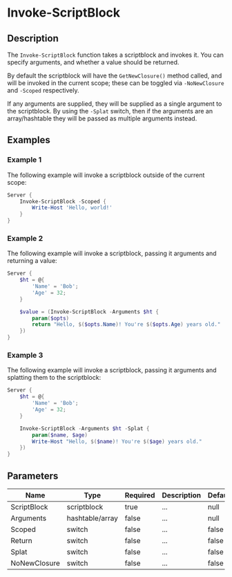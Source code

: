 # Invoke-ScriptBlock

## Description

The `Invoke-ScriptBlock` function takes a scriptblock and invokes it. You can specify arguments, and whether a value should be returned.

By default the scriptblock will have the `GetNewClosure()` method called, and will be invoked in the current scope; these can be toggled via `-NoNewClosure` and `-Scoped` respectively.

If any arguments are supplied, they will be supplied as a single argument to the scriptblock. By using the `-Splat` switch, then if the arguments are an array/hashtable they will be passed as multiple arguments instead.

## Examples

### Example 1

The following example will invoke a scriptblock outside of the current scope:

```powershell
Server {
    Invoke-ScriptBlock -Scoped {
        Write-Host 'Hello, world!'
    }
}
```

### Example 2

The following example will invoke a scriptblock, passing it arguments and returning a value:

```powershell
Server {
    $ht = @{
        'Name' = 'Bob';
        'Age' = 32;
    }

    $value = (Invoke-ScriptBlock -Arguments $ht {
        param($opts)
        return "Hello, $($opts.Name)! You're $($opts.Age) years old."
    })
}
```

### Example 3

The following example will invoke a scriptblock, passing it arguments and splatting them to the scriptblock:

```powershell
Server {
    $ht = @{
        'Name' = 'Bob';
        'Age' = 32;
    }

    Invoke-ScriptBlock -Arguments $ht -Splat {
        param($name, $age)
        Write-Host "Hello, $($name)! You're $($age) years old."
    })
}
```

## Parameters

| Name | Type | Required | Description | Default |
| ---- | ---- | -------- | ----------- | ------- |
| ScriptBlock | scriptblock | true | ... | null |
| Arguments | hashtable/array | false | ... | null |
| Scoped | switch | false | ... | false |
| Return | switch | false | ... | false |
| Splat | switch | false | ... | false |
| NoNewClosure | switch | false | ... | false |
